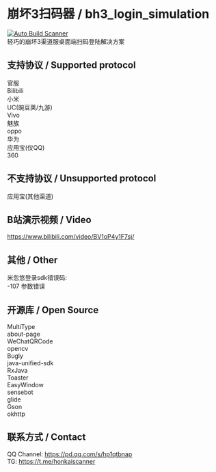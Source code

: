 # 崩坏3扫码器 / bh3_login_simulation

[![Auto Build Scanner](https://github.com/HonkaiScanner/bh3_login_simulation/actions/workflows/auto_build.yml/badge.svg?event=create)](https://github.com/HonkaiScanner/bh3_login_simulation/actions/workflows/auto_build.yml)  
轻巧的崩坏3渠道服桌面端扫码登陆解决方案

## 支持协议 / Supported protocol

官服   
Bilibili  
小米  
UC(豌豆荚/九游)  
Vivo  
魅族  
oppo  
华为  
应用宝(仅QQ)  
360

## 不支持协议 / Unsupported protocol

应用宝(其他渠道)

## B站演示视频 / Video

https://www.bilibili.com/video/BV1oP4y1F7sj/

## 其他 / Other

米忽悠登录sdk错误码:  
-107 参数错误

## 开源库 / Open Source

MultiType  
about-page  
WeChatQRCode  
opencv  
Bugly  
java-unified-sdk  
RxJava  
Toaster  
EasyWindow  
sensebot  
glide  
Gson  
okhttp

## 联系方式 / Contact
QQ Channel: https://pd.qq.com/s/hp1qtbnap  
TG: https://t.me/honkaiscanner

